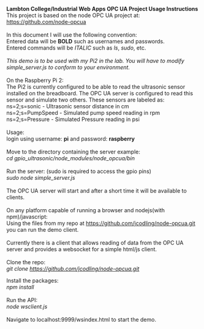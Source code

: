 <strong>Lambton College/Industrial Web Apps OPC UA Project Usage Instructions</strong>
<br>
This project is based on the node OPC UA project at: https://github.com/node-opcua<br>
<br>
In this document I will use the following convention:<br>
Entered data will be <strong>BOLD</strong> such as usernames and passwords.<br>
Entered commands will be <em>ITALIC</em> such as <em>ls</em>, <em>sudo</em>, etc.<br>
<br>
<em>This demo is to be used with my Pi2 in the lab. You will have to modify simple_server.js to conform to your environment.</em><br>
<br>
On the Raspberry Pi 2:<br>
The Pi2 is currently configured to be able to read the ultrasonic sensor installed on the breadboard. The OPC UA server is configured to read this sensor and simulate two others. These sensors are labeled as:<br>
ns=2;s=sonic - Ultrasonic sensor distance in cm<br>
ns=2;s=PumpSpeed - Simulated pump speed reading in rpm<br>
ns=2;s=Pressure - Simulated Pressure reading in psi<br>
<br>
Usage:<br>
login using username: <strong>pi</strong> and password: <strong>raspberry</strong><br>
<br>
Move to the directory containing the server example:<br>
<em>cd gpio_ultrasonic/node_modules/node_opcua/bin</em><br>
<br>
Run the server: (sudo is required to access the gpio pins)<br>
<em>sudo node simple_server.js</em><br>
<br>
The OPC UA server will start and after a short time it will be available to clients.<br>
<br>
On any platform capable of running a browser and nodejs(with npm)/javascript:<br>
Using the files from my repo at https://github.com/jcodling/node-opcua.git you can run the demo client.<br>
<br>
Currently there is a client that allows reading of data from the OPC UA server and provides a websocket for a simple html/js client.<br>
<br>
Clone the repo:<br>
<em>git clone https://github.com/jcodling/node-opcua.git</em><br>

Install the packages:<br>
<em>npm install</em><br>
<br>
Run the API:<br>
<em>node wsclient.js</em><br>
<br>
Navigate to localhost:9999/wsindex.html to start the demo.
